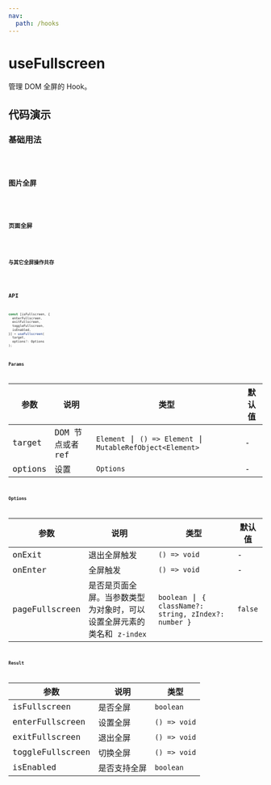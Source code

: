 ```yaml
---
nav:
  path: /hooks
---
```


# useFullscreen

管理 DOM 全屏的 Hook。

## 代码演示

### 基础用法

<code src="./demo/demo1.tsx" />

### 图片全屏

<code src="./demo/demo2.tsx" />

### 页面全屏

<code src="./demo/demo3.tsx" />

### 与其它全屏操作共存

<code src="./demo/demo4.tsx" />

## API

```typescript
const [isFullscreen, {
  enterFullscreen,
  exitFullscreen,
  toggleFullscreen,
  isEnabled,
}] = useFullscreen(
  target,
  options?: Options
);
```

### Params

| 参数    | 说明             | 类型                                                        | 默认值 |
| ------- | ---------------- | ----------------------------------------------------------- | ------ |
| target  | DOM 节点或者 ref | `Element` \| `() => Element` \| `MutableRefObject<Element>` | -      |
| options | 设置             | `Options`                                                   | -      |

### Options

| 参数           | 说明                                                                   | 类型                                                   | 默认值  |
| -------------- | ---------------------------------------------------------------------- | ------------------------------------------------------ | ------- |
| onExit         | 退出全屏触发                                                           | `() => void`                                           | -       |
| onEnter        | 全屏触发                                                               | `() => void`                                           | -       |
| pageFullscreen | 是否是页面全屏。当参数类型为对象时，可以设置全屏元素的类名和 `z-index` | `boolean` \| `{ className?: string, zIndex?: number }` | `false` |

### Result

| 参数             | 说明         | 类型         |
| ---------------- | ------------ | ------------ |
| isFullscreen     | 是否全屏     | `boolean`    |
| enterFullscreen  | 设置全屏     | `() => void` |
| exitFullscreen   | 退出全屏     | `() => void` |
| toggleFullscreen | 切换全屏     | `() => void` |
| isEnabled        | 是否支持全屏 | `boolean`    |
